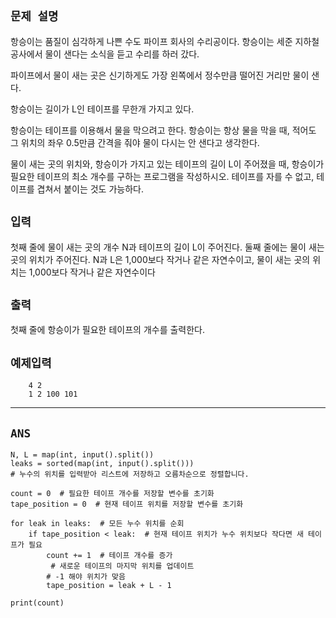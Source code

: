 ## `문제 설명`

항승이는 품질이 심각하게 나쁜 수도 파이프 회사의 수리공이다. 항승이는 세준 지하철 공사에서 물이 샌다는 소식을 듣고 수리를 하러 갔다.

파이프에서 물이 새는 곳은 신기하게도 가장 왼쪽에서 정수만큼 떨어진 거리만 물이 샌다.

항승이는 길이가 L인 테이프를 무한개 가지고 있다.

항승이는 테이프를 이용해서 물을 막으려고 한다. 항승이는 항상 물을 막을 때, 적어도 그 위치의 좌우 0.5만큼 간격을 줘야 물이 다시는 안 샌다고 생각한다.

물이 새는 곳의 위치와, 항승이가 가지고 있는 테이프의 길이 L이 주어졌을 때, 항승이가 필요한 테이프의 최소 개수를 구하는 프로그램을 작성하시오. 테이프를 자를 수 없고, 테이프를 겹쳐서 붙이는 것도 가능하다.

## `입력`
첫째 줄에 물이 새는 곳의 개수 N과 테이프의 길이 L이 주어진다. 둘째 줄에는 물이 새는 곳의 위치가 주어진다. N과 L은 1,000보다 작거나 같은 자연수이고, 물이 새는 곳의 위치는 1,000보다 작거나 같은 자연수이다

## `출력`

첫째 줄에 항승이가 필요한 테이프의 개수를 출력한다.

## `예제입력`

        4 2
        1 2 100 101

---
## `ANS`

```python3
N, L = map(int, input().split())  
leaks = sorted(map(int, input().split()))  
# 누수의 위치를 입력받아 리스트에 저장하고 오름차순으로 정렬합니다.

count = 0  # 필요한 테이프 개수를 저장할 변수를 초기화
tape_position = 0  # 현재 테이프 위치를 저장할 변수를 초기화

for leak in leaks:  # 모든 누수 위치를 순회
    if tape_position < leak:  # 현재 테이프 위치가 누수 위치보다 작다면 새 테이프가 필요
        count += 1  # 테이프 개수를 증가
         # 새로운 테이프의 마지막 위치를 업데이트
        # -1 해야 위치가 맞음
        tape_position = leak + L - 1 

print(count)
```


